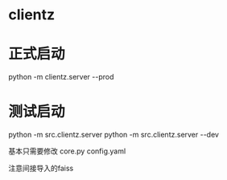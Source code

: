 # clientz

# 正式启动
<!-- cd src; python -m clientz.server 8008 -->
python -m clientz.server --prod

# 测试启动
python -m src.clientz.server
python -m src.clientz.server --dev

基本只需要修改
core.py 
config.yaml

注意间接导入的faiss
